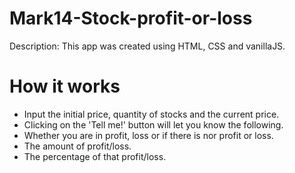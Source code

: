 # Mark14-Stock-profit-or-loss

Description: This app was created using HTML, CSS and vanillaJS.

# How it works

* Input the initial price, quantity of stocks and the current price.
* Clicking on the 'Tell me!' button will let you know the following.
* Whether you are in profit, loss or if there is nor profit or loss.
* The amount of profit/loss.
* The percentage of that profit/loss.

